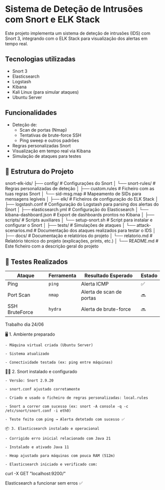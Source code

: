 # Sistema de Deteção de Intrusões com Snort e ELK Stack

Este projeto implementa um sistema de deteção de intrusões (IDS) com Snort 3, integrando com o ELK Stack para visualização dos alertas em tempo real.

## Tecnologias utilizadas

- Snort 3
- Elasticsearch
- Logstash
- Kibana
- Kali Linux (para simular ataques)
- Ubuntu Server

## Funcionalidades

- Deteção de:
  - Scan de portas (Nmap)
  - Tentativas de brute-force SSH
  - Ping sweep e outros padrões
- Regras personalizadas Snort
- Visualização em tempo real via Kibana
- Simulação de ataques para testes

## 📂 Estrutura do Projeto

snort-elk-ids/
├── config/ # Configurações do Snort
│ └── snort-rules/ # Regras personalizadas de deteção
│ ├── custom.rules # Ficheiro com as tuas regras Snort
│ └── sid-msg.map # Mapeamento de SIDs para mensagens legíveis
│
├── elk/ # Ficheiros de configuração do ELK Stack
│ ├── logstash.conf # Configuração do Logstash para parsing dos alertas do Snort
│ ├── elasticsearch.yml # Configuração do Elasticsearch
│ └── kibana-dashboard.json # Export de dashboards prontos no Kibana
│
├── scripts/ # Scripts auxiliares
│ └── setup-snort.sh # Script para instalar e configurar o Snort
│
├── tests/ # Simulações de ataques
│ └── attack-scenarios.md # Documentação dos ataques realizados para testar o IDS
│
├── docs/ # Documentação e relatórios do projeto
│ └── relatorio.md # Relatório técnico do projeto (explicações, prints, etc.)
│
└── README.md # Este ficheiro com a descrição geral do projeto

## 🧪 Testes Realizados

| Ataque        | Ferramenta   | Resultado Esperado             | Estado  |
|----------------|--------------|----------------------------------|---------|
| Ping           | `ping`       | Alerta ICMP                    | ✅       |
| Port Scan      | `nmap`       | Alerta de scan de portas       | 🔜       |
| SSH BruteForce | `hydra`      | Alerta de brute-force          | 🔜       |

Trabalho dia 24/06

🖥️ 1. Ambiente preparado

    - Máquina virtual criada (Ubuntu Server)

    - Sistema atualizado

    - Conectividade testada (ex: ping entre máquinas)

🕵️‍♂️ 2. Snort instalado e configurado

    - Versão: Snort 2.9.20

    - snort.conf ajustado corretamente

    - Criado e usado o ficheiro de regras personalizadas: local.rules

    - Snort a correr com sucesso (ex: snort -A console -q -c /etc/snort/snort.conf -i eth0)

    - Teste feito com ping → Alerta detetado com sucesso ✅

    📦 3. Elasticsearch instalado e operacional

    - Corrigido erro inicial relacionado com Java 21

    - Instalado e ativado Java 11

    - Heap ajustado para máquinas com pouca RAM (512m)

    - Elasticsearch iniciado e verificado com:

curl -X GET "localhost:9200/"

Elasticsearch a funcionar sem erros ✅




